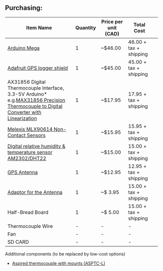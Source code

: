## Purchasing:

| Item Name                                                            |Quantity|Price per unit (CAD)| Total Cost           |   |
|----------------------------------------------------------------------|--------|--------------------|----------------------|---|
| [Arduino Mega](https://www.adafruit.com/products/191)                | 1      | ~$46.00            |46.00 + tax + shipping|   |
| [Adafruit GPS logger shield](https://www.adafruit.com/product/1272)  | 1      | ~$45.00            |45.00 + tax + shipping|   |
| AX31856 Digital Thermocouple Interface, 3.3-5V Arduino* e.g.[MAX31856 Precision Thermocouple to Digital Converter with Linearization](http://www.ebay.com/itm/MAX31856-Digital-Thermocouple-Interface-3-3-5V-Arduino-RPi-MAX31855-upgrade-/231689027185 )    | 1      | ~$17.95            |17.95 + tax + shipping|   |
| [Melexis MLX90614 Non-Contact Sensors](https://www.adafruit.com/products/1748)| 1    | ~$15.95              |15.95 + tax + shipping|   |
| [Digital relative humidity & temperature sensor AM2302/DHT22](https://www.adafruit.com/products/393	   )      | 1        | ~$15.00              | 15.00 + tax + shipping  |   |
| [GPS Antenna](https://www.adafruit.com/product/960)                                            | 1        | ~$12.95              | 12.95 + tax + shipping  |   |
| [Adaptor for the Antenna](https://www.adafruit.com/products/851)          | 1        | ~$ 3.95              | 15.00 + tax + shipping  |   |
| Half-Bread Board                                       | 1        | ~$ 5.00              | 15.00 + tax + shipping  |   |
| Thermocouple Wire					                             | -        |  -                   | -                       |   |
| Fan         								                           | -        |  -                   | -                       |   |.
| SD CARD                                                | -        |  -                   | -                       |   |.




Additional components (to be replaced by low-cost options)

* [Aspired thermocouple with mounts (ASPTC-L)](https://www.campbellsci.ca/asptc)
